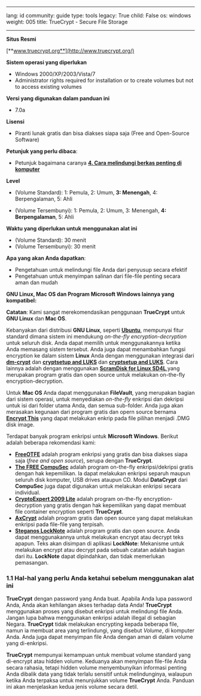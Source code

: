 

---

lang: id
community: guide
type: tools
legacy: True
child: False
os: windows
weight: 005
title: TrueCrypt - Secure File Storage

---

**Situs Resmi**

[**www.truecrypt.org**](http://www.truecrypt.org/)

**Sistem operasi yang diperlukan**

- Windows 2000/XP/2003/Vista/7
- Administrator rights required for installation or to create volumes but not to access existing volumes 

**Versi yang digunakan dalam panduan ini**

- 7.0a

**Lisensi**

- Piranti lunak gratis dan bisa diakses siapa saja (Free and Open-Source Software)

**Petunjuk yang perlu dibaca**: 

- Petunjuk bagaimana caranya [**4. Cara melindungi berkas penting di komputer**](https://securityinabox.org/id/chapter-4)
	
**Level** 

- (Volume Standard): 1: Pemula, 2: Umum, **3: Menengah**, 4: Berpengalaman, 5: Ahli

- (Volume Tersembunyi): 1: Pemula, 2: Umum, 3: Menengah, **4: Berpengalaman**, 5: Ahli


**Waktu yang diperlukan untuk menggunakan alat ini** 

- (Volume Standard): 30 menit 
- (Volume Tersembunyi): 30 menit 

**Apa yang akan Anda dapatkan**:

- Pengetahuan untuk melindungi file Anda dari penyusup secara efektif
- Pengetahuan untuk menyimpan salinan dari file-file penting secara aman dan mudah


**GNU Linux, Mac OS dan Program Microsoft Windows lainnya yang kompatibel:**

**Catatan**: Kami sangat merekomendasikan penggunaan **TrueCrypt** untuk **GNU Linux** dan **Mac OS**. 

Kebanyakan dari distribusi **GNU Linux**, seperti [**Ubuntu**](http://www.ubuntu.com/), mempunyai fitur standard dimana sistem ini mendukung *on-the-fly encryption-decryption* untuk seluruh disk. Anda dapat memilih untuk menggunakannya ketika Anda memasang sistem tersebut. Anda juga dapat menambahkan fungsi encryption ke dalam sistem **Linux** Anda dengan menggunakan integrasi dari [**dm-crypt**](http://www.saout.de/misc/dm-crypt/) dan [**cryptsetup and LUKS**](http://code.google.com/p/cryptsetup/) dan [**cryptsetup and LUKS**](http://code.google.com/p/cryptsetup/). Cara lainnya adalah dengan menggunakan [**ScramDisk for Linux SD4L**](http://sd4l.sourceforge.net/),yang merupakan program gratis dan open source untuk melakukan on-the-fly encryption-decryption.

Untuk **Mac OS** Anda dapat menggunakan **FileVault**, yang merupakan bagian dari sistem operasi, untuk menyediakan *on-the-fly* enkripsi dan dekripsi untuk isi dari folder utama Anda, dan semua sub-folder. Anda juga akan merasakan kegunaan dari program gratis dan opern source bernama [**Encrypt This**](http://www.nathansheldon.com/files/) yang dapat melakukan enkrip pada file pilihan menjadi .DMG disk image.

Terdapat banyak program enkripsi untuk **Microsoft Windows**. Berikut adalah beberapa rekomendasi kami:

* [**FreeOTFE**](http://www.freeotfe.org/) adalah program enkripsi yang gratis dan bisa diakses siapa saja (*free and open source*), serupa dengan **TrueCrypt**.
* [**The FREE CompuSec**](http://www.ce-infosys.com/english/free_compusec/free_compusec.aspx) adalah program on-the-fly enkripsi/dekripsi gratis dengan hak kepemilikan. Ia dapat melakukan enkripsi separuh maupun seluruh disk komputer, USB drives ataupun CD. Modul **DataCrypt** dari **CompuSec** juga dapat digunakan untuk melakukan enkripsi secara individual.
* [**CryptoExpert 2009 Lite**](http://www.cryptoexpert.com/lite/) 
adalah program on-the-fly encryption-decryption yang gratis dengan hak kepemilikan yang dapat membuat file container encryption seperti **TrueCrypt**.
* [**AxCrypt**](http://www.axantum.com/AxCrypt/) adalah program gratis dan open source yang dapat melakukan enkripsi pada file-file yang terpisah.
* [**Steganos LockNote**](https://www.steganos.com/us/products/for-free/locknote/overview/) adalah program gratis dan open source. Anda dapat menggunakannya untuk melakukan encrypt atau decrypt teks apapun. Teks akan disimpan di aplikasi **LockNote**: Mekanisme untuk melakukan encrypt atau decrypt pada sebuah catatan adalah bagian dari itu. **LockNote** dapat dipindahkan, dan tidak memerlukan pemasangan.

### 1.1	Hal-hal yang perlu Anda ketahui sebelum menggunakan alat ini ###

**TrueCrypt** dengan password yang Anda buat. Apabila Anda lupa password Anda, Anda akan kehilangan akses terhadap data Anda! **TrueCrypt** menggunakan proses yang disebut enkripsi untuk melindungi file Anda. Jangan lupa bahwa menggunakan enkripsi adalah illegal di sebagian Negara. **TrueCrypt** tidak melakukan encrypting kepada beberapa file, namun ia membuat area yang terlindungi, yang disebut *Volume*, di komputer Anda. Anda juga dapat menyimpan file Anda dengan aman di dalam volume yang di-enkripsi.

**TrueCrypt** mempunyai kemampuan untuk membuat volume standard yang di-encrypt atau hidden volume. Keduanya akan menyimpan file-file Anda secara rahasia, tetapi hidden volume menyembunyikan informasi penting Anda dibalik data yang tidak terlalu sensitif untuk melindunginya, walaupun ketika Anda terpaksa untuk menunjukkan volume **TrueCrypt** Anda. Panduan ini akan menjelaskan kedua jenis volume secara detil.


